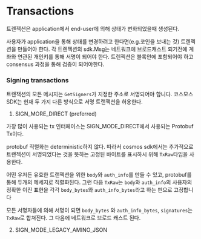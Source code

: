 # Transactions

트렌젝션은 application에서 end-user에 의해 상태가 변화되었을때 생성된다.

사용자가 application을 통해 상태를 변경하려고 한다면(e.g.코인을 보내는 것) 트렌젝션을 만들어야 한다. 각 트렌젝션의 sdk.Msg는 네트워크에 브로드캐스트 되기전에 계좌와 연관된 개인키를 통해 서명이 되어야 한다. 트렌젝션은 블록안에 포함되어야 하고 consensus 과정을 통해 검증이 되어야한다.

### Signing transactions

트랜잭션의 모든 메시지는 `GetSigners`가 지정한 주소로 서명되어야 합니다. 코스모스 SDK는 현재 두 가지 다른 방식으로 서명 트랜잭션을 허용한다.

1. SIGN_MORE_DIRECT (preferred)

가장 많이 사용되는 tx 인터페이스는 SIGN_MODE_DIRECT에서 사용되는 Protobuf Tx이다.

protobuf 직렬화는 deterministic하지 않다. 따라서 cosmos sdk에서는 추가적으로 트랜젝션이 서명되었다는 것을 뜻하는 고정된 바이트를 표시하시 위해 `TxRaw`타입을 사용한다.

어떤 유저든 유효한 트랜젝션을 위한 `body`와 `auth_info`를 만들 수 있고, protobuf를 통해 두개의 메세지로 직렬화된다.
그런 다음 `TxRaw`는 `body`와 `auth_info`의 사용자의 정확한 이진 표현을 각각 `body_bytes`와 `auth_info_bytes`라고 하는 핀으로 고정합니다

모든 서명자들에 의해 서명이 되면 `body_bytes` 와 `auth_info_bytes`, `signatures`는 `TxRaw`로 합쳐진다. 그 다음에 네트워크로 브로드 캐스트 된다.


2. SIGN_MODE_LEGACY_AMINO_JSON

